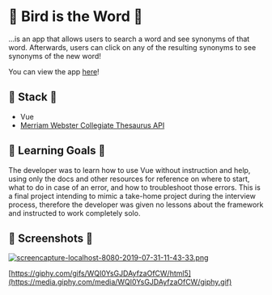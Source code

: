 # 🦜 Bird is the Word 🦜

...is an app that allows users to search a word and see synonyms of that word. Afterwards, users can click on any of the resulting synonyms to see synonyms of the new word!

You can view the app [here]()!

## 🦚 Stack 🦚
- Vue
- [Merriam Webster Collegiate Thesaurus API](https://dictionaryapi.com/products/api-collegiate-thesaurus)


## 🦉 Learning Goals 🦉
The developer was to learn how to use Vue without instruction and help, using only the docs and other resources for reference on where to start, what to do in case of an error, and how to troubleshoot those errors. This is a final project intending to mimic a take-home project during the interview process, therefore the developer was given no lessons about the framework and instructed to work completely solo.

##  🦢 Screenshots 🦢

[![screencapture-localhost-8080-2019-07-31-11-43-33.png](https://i.postimg.cc/1tbWjwvW/screencapture-localhost-8080-2019-07-31-11-43-33.png)](https://postimg.cc/34CCy45p)


[https://giphy.com/gifs/WQI0YsGJDAyfzaOfCW/html5](https://media.giphy.com/media/WQI0YsGJDAyfzaOfCW/giphy.gif)